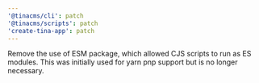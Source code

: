```yaml
---
'@tinacms/cli': patch
'@tinacms/scripts': patch
'create-tina-app': patch
---
```


Remove the use of ESM package, which allowed CJS scripts to run as ES modules. This was initially used for yarn pnp support but is no longer necessary.
